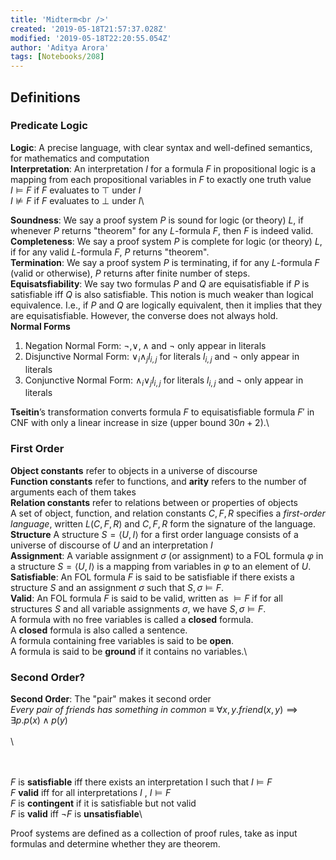 ```yaml
---
title: 'Midterm<br />'
created: '2019-05-18T21:57:37.028Z'
modified: '2019-05-18T22:20:55.054Z'
author: 'Aditya Arora'
tags: [Notebooks/208]
---
```

## Definitions

### Predicate Logic
**Logic**: A precise language, with clear syntax and well-defined semantics, for mathematics and computation\
**Interpretation**: An interpretation $I$ for a formula $F$ in propositional logic is a mapping from each propositional variables in $F$ to exactly one truth value\
$I \models F$ if $F$ evaluates to $\top$ under $I$\
$I \not\models F$ if $F$ evaluates to $\bot$ under $I$\

**Soundness**: We say a proof system $P$ is sound for logic (or theory) $L$, if whenever $P$ returns  "theorem" for any $L$-formula $F$, then $F$ is indeed valid.\
**Completeness**: We say a proof system $P$ is complete for logic (or theory) $L$, if for any valid $L$-formula $F$, $P$ returns "theorem".\
**Termination**: We say a proof system $P$ is terminating, if for any $L$-formula $F$ (valid or otherwise), $P$ returns after finite number of steps.\
**Equisatsfiability**: We say two formulas $P$ and $Q$ are equisatisfiable if $P$ is satisfiable iff $Q$ is also satisfiable. This notion is much weaker than logical equivalence. I.e., if $P$ and $Q$ are logically equivalent, then it implies that they are equisatisfiable. However, the converse does not always hold.\
**Normal Forms**

1. Negation Normal Form: $\neg, \lor, \land$ and $\neg$ only appear in literals
2. Disjunctive Normal Form: $\lor_i \land_j l_{i,j} \text{ for literals } l_{i,j}$ and $\neg$ only appear in literals
3. Conjunctive Normal Form: $\land_i \lor_j l_{i,j} \text{ for literals } l_{i,j}$ and $\neg$ only appear in literals

**Tseitin**’s transformation converts formula $F$ to equisatisfiable formula $F'$ in CNF with only a linear increase in size (upper bound $30n+2$).\

### First Order
**Object constants** refer to objects in a universe of discourse\
**Function constants** refer to functions, and **arity** refers to the number of arguments each of them takes\
**Relation constants** refer to relations between or properties of objects\
A set of object, function, and relation constants $C, F, R$ specifies a *first-order language*, written $L(C,F,R)$ and $C , F , R$ form the signature of the language.\
**Structure** A structure $S = \langle U , I \rangle$ for a first order language consists of a universe of discourse of $U$ and an interpretation $I$\
**Assignment**: A variable assignment $\sigma$ (or assignment) to a FOL formula $\varphi$ in a structure
$S = \langle U , I \rangle$ is a mapping from variables in $\varphi$ to an element of $U$.\
**Satisfiable**: An FOL formula $F$ is said to be satisfiable if there exists a structure $S$ and an assignment $\sigma$ such that $S, \sigma \models F$.\
**Valid**: An FOL formula $F$ is said to be valid, written as $\models F$ if for all structures $S$ and all variable assignments $\sigma$, we have $S, \sigma \models F$.\
A formula with no free variables is called a **closed** formula.\
A **closed** formula is also called a sentence.\
A formula containing free variables is said to be **open**.\
A formula is said to be **ground** if it contains no variables.\

### Second Order?
**Second Order**: The "pair" makes it second order\
_Every pair of friends has something in common_ $\equiv$ $\forall x , y .friend (x , y ) \implies \exists p .p (x ) \land p (y )$
\
\
\

\
\
$F$ is **satisfiable** iff there exists an interpretation I such that $I \models F$\
$F$ **valid** iff for all interpretations $I$ , $I \models F$\
$F$ is **contingent** if it is satisfiable but not valid\
$F$ is **valid** iff $\neg F$ is **unsatisfiable**\



Proof systems are defined as a collection of proof rules, take as input formulas and determine whether they are theorem.
